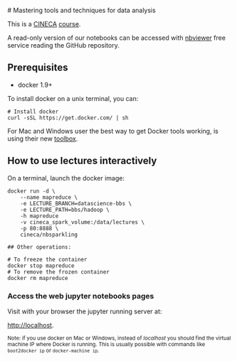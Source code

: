 
# Mastering tools and techniques for data analysis

This is a [CINECA](http://www.cineca.it/) [course](http://www.hpc.cineca.it/content/training-2015).

A read-only version of our notebooks can be accessed with [nbviewer](http://nbviewer.jupyter.org/github/cineca-scai/lectures/tree/datascience-bbs/bbs/)
free service reading the GitHub repository.

## Prerequisites

* docker 1.9+

To install docker on a unix terminal, you can:

```
# Install docker
curl -sSL https://get.docker.com/ | sh
```

For Mac and Windows user the best way to get Docker tools working,
is using their new [toolbox](https://www.docker.com/toolbox).

## How to use lectures interactively

On a terminal, launch the docker image:

```
docker run -d \
    --name mapreduce \
    -e LECTURE_BRANCH=datascience-bbs \
    -e LECTURE_PATH=bbs/hadoop \
    -h mapreduce
    -v cineca_spark_volume:/data/lectures \
    -p 80:8888 \
    cineca/nbsparkling

## Other operations:

# To freeze the container
docker stop mapreduce
# To remove the frozen container
docker rm mapreduce
```

### Access the web jupyter notebooks pages

Visit with your browser the jupyter running server at:

[http://localhost](http://localhost).

<small>Note: if you use docker on Mac or Windows, instead of *localhost* you
should find the virtual machine IP where Docker is running.
This is usually possible with commands like `boot2docker ip` or `docker-machine ip`.</small>
